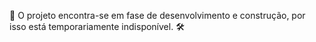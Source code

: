 🚧 O projeto encontra-se em fase de desenvolvimento e construção, por isso está temporariamente indisponível. 🛠️
